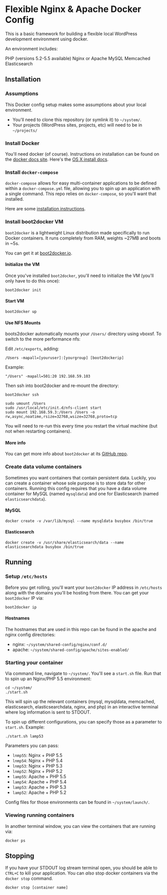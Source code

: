 # Flexible Nginx & Apache Docker Config

This is a basic framework for building a flexible local WordPress development environment using docker.

An environment includes:

PHP (versions 5.2-5.5 available)
Nginx or Apache
MySQL
Memcached
Elasticsearch

## Installation

### Assumptions

This Docker config setup makes some assumptions about your local environment.

* You'll need to clone this repository (or symlink it) to `~/system/`.
* Your projects (WordPress sites, projects, etc) will need to be in `~/projects/`

### Install Docker

You'll need docker (of course). Instructions on installation can be
found on the [docker docs site](https://docs.docker.com). Here's the [OS X install docs](https://docs.docker.com/installation/mac/).

### Install `docker-compose`

`docker-compose` allows for easy multi-container applications to be defined within a
`docker-compose.yml` file, allowing you to spin up an application with a single command.  This
repo relies on `docker-compose`, so you'll want that installed.

Here are some [installation instructions](https://docs.docker.com/compose/install/).

### Install boot2docker VM

`boot2docker` is a lightweight Linux distribution made specifically to
run Docker containers.  It runs completely from RAM, weights ~27MB and
boots in ~5s.

You can get it at [boot2docker.io](http://boot2docker.io/).

#### Initialize the VM

Once you've installed `boot2docker`, you'll need to initialize the VM
(you'll only have to do this once):

```
boot2docker init
```

#### Start VM

```
boot2docker up
```

#### Use NFS Mounts

boots2docker automatically mounts your `/Users/` directory using vboxsf.
To switch to the more performance nfs:
 
Edit `/etc/exports`, adding:

```
/Users -mapall=[youruser]:[yourgroup] [boot2dockerip]
```

Example:

```
"/Users" -mapall=501:20 192.168.59.103
```

Then ssh into boot2docker and re-mount the directory:

```
boot2docker ssh
```

```
sudo umount /Users
sudo /usr/local/etc/init.d/nfs-client start
sudo mount 192.168.59.3:/Users /Users -o rw,async,noatime,rsize=32768,wsize=32768,proto=tcp
```

You will need to re-run this every time you restart the virtual machine (but not when restarting containers).

#### More info

You can get more info about `boot2docker` at its [GitHub repo](https://github.com/boot2docker/boot2docker).

### Create data volume containers

Sometimes you want containers that contain persistent data. Luckily, you can create a container
whose sole purpose is to store data for other containers. Running this config requires that you have
a data volume container for MySQL (named `mysqldata`) and one for Elasticsearch (named `elasticsearchdata`).

#### MySQL

```
docker create -v /var/lib/mysql --name mysqldata busybox /bin/true
```

#### Elasticsearch

```
docker create -v /usr/share/elasticsearch/data --name elasticsearchdata busybox /bin/true
```

## Running

### Setup `/etc/hosts`

Before you get rolling, you'll want your `boot2docker` IP address in `/etc/hosts` along with the domains you'll be hosting from there.  You can get your `boot2docker` IP via:

```
boot2docker ip
```

#### Hostnames

The hostnames that are used in this repo can be found in the apache and
nginx config directories:

* nginx: `~/system/shared-config/nginx/conf.d/`
* apache: `~/system/shared-config/apache/sites-enabled/`

### Starting your container

Via command line, navigate to `~/system/`. You'll see a `start.sh` file.
Run that to spin up an Nginx/PHP 5.5 environment:

```
cd ~/system/
./start.sh
```

This will spin up the relevant containers (mysql, mysqldata, memcached, elasticsearch,
elasticsearchdata, nginx, and php) in an interactive terminal where log information is sent to
STDOUT.

To spin up different configurations, you can specify those as a
parameter to `start.sh`.  Example:

```
./start.sh lamp53
```

Parameters you can pass:
* `lnmp55`: Nginx + PHP 5.5
* `lnmp54`: Nginx + PHP 5.4
* `lnmp53`: Nginx + PHP 5.3
* `lnmp52`: Nginx + PHP 5.2
* `lamp55`: Apache + PHP 5.5
* `lamp54`: Apache + PHP 5.4
* `lamp53`: Apache + PHP 5.3
* `lamp52`: Apache + PHP 5.2

Config files for those environments can be found in `~/system/launch/`.

### Viewing running containers

In another terminal window, you can view the containers that are
running via:

```
docker ps
```

## Stopping

If you have your STDOUT log stream terminal open, you should be able to `CTRL+C` to kill your
application. You can _also_ stop docker containers via the `docker stop` command.

```
docker stop [container name]
```
